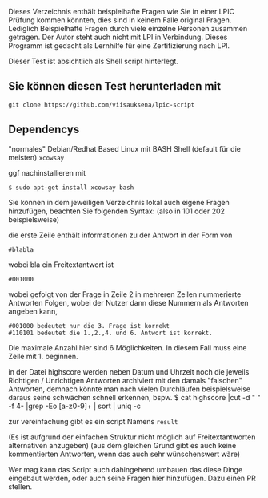 Dieses Verzeichnis enthält beispielhafte Fragen wie Sie in einer LPIC Prüfung kommen könnten, dies sind in keinem Falle original Fragen. Lediglich Beispielhafte Fragen durch viele einzelne Personen zusammen getragen. Der Autor steht auch nicht mit LPI in Verbindung. Dieses Programm ist gedacht als Lernhilfe für eine Zertifizierung nach LPI.

Dieser Test ist absichtlich als Shell script hinterlegt.

## Sie können diesen Test herunterladen mit 
```
git clone https://github.com/viisauksena/lpic-script
```

## Dependencys
"normales" Debian/Redhat Based Linux mit BASH Shell (default für die meisten)
`xcowsay`

ggf nachinstallieren mit 
```
$ sudo apt-get install xcowsay bash
```

Sie können in dem jeweiligen Verzeichnis  lokal auch eigene Fragen hinzufügen, beachten Sie folgenden Syntax:
(also in 101 oder 202 beispielsweise)

die erste Zeile enthält informationen zu der Antwort
in der Form von 
```
#blabla
```
wobei bla ein Freitextantwort ist
```
#001000
```
wobei gefolgt von der Frage in Zeile 2 in mehreren Zeilen nummerierte Antworten Folgen, wobei der Nutzer dann diese Nummern als Antworten angeben kann,
```
#001000 bedeutet nur die 3. Frage ist korrekt
#110101 bedeutet die 1.,2.,4. und 6. Antwort ist korrekt.
```
Die maximale Anzahl hier sind 6 Möglichkeiten. In diesem Fall muss eine Zeile mit 1. beginnen.

in der Datei highscore werden neben Datum und Uhrzeit noch die jeweils Richtigen / Unrichtigen Antworten archiviert mit den damals "falschen" Antworten, demnach könnte man nach vielen Durchläufen beispielsweise daraus seine schwächen schnell erkennen, bspw.
    $ cat highscore |cut -d " " -f 4- |grep -Eo [a-z0-9]+ | sort | uniq -c

zur vereinfachung gibt es ein script Namens `result`

(Es ist aufgrund der einfachen Struktur nicht möglich auf Freitextantworten alternativen anzugeben)
(aus dem gleichen Grund gibt es auch keine kommentierten Antworten, wenn das auch sehr wünschenswert wäre)

Wer mag kann das Script auch dahingehend umbauen das diese Dinge eingebaut werden, oder auch seine Fragen hier hinzufügen. Dazu einen PR stellen.
